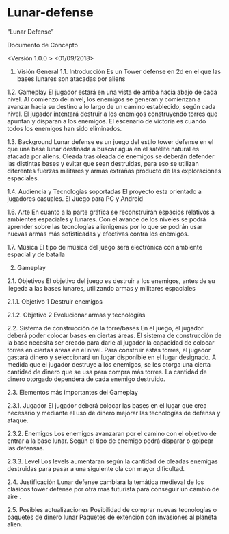 # Lunar-defense


“Lunar Defense”

Documento de Concepto

<Versión 1.0.0 >
<01/09/2018>
<Emilio Eigler> 
1. Visión General
1.1. Introducción
Es un Tower defense en 2d en el que las bases lunares son atacadas por aliens

1.2. Gameplay
El jugador estará en una vista de arriba hacia abajo de cada nivel. Al comienzo del nivel, los enemigos se generan y comienzan a avanzar hacia su destino a lo largo de un camino establecido, según cada nivel. El jugador intentará destruir a los enemigos construyendo torres que
apuntan y disparan a los enemigos. 
El escenario de victoria es cuando todos los enemigos han sido eliminados.

1.3. Background 
Lunar defense es un juego del estilo tower defense en el que una base lunar destinada a buscar agua en el satélite natural es atacada por aliens. Oleada tras oleada de enemigos se deberán defender las distintas bases y evitar que sean destruidas, para eso se utilizan diferentes fuerzas militares y armas extrañas producto de las exploraciones espaciales.

1.4. Audiencia y Tecnologías soportadas
El proyecto esta orientado a jugadores casuales. 
El Juego para PC y Android

1.6. Arte
En cuanto a la parte gráfica se reconstruirán espacios relativos a ambientes espaciales y lunares. Con el avance de los niveles se podrá aprender sobre las tecnologías alienigenas por lo que se podrán usar nuevas armas más sofisticadas y efectivas contra los enemigos.

1.7. Música 
El tipo de música del juego sera electrónica con ambiente espacial y de batalla

2. Gameplay 

2.1. Objetivos 
El objetivo del juego es destruir a los enemigos, antes de su llegeda a las bases lunares, utilizando armas y militares espaciales

2.1.1. Objetivo 1 
Destruir enemigos

2.1.2. Objetivo 2 
Evolucionar armas y tecnologías

2.2. Sistema de construcción de la torre/bases
En el juego, el jugador deberá poder colocar bases en ciertas áreas. El sistema de construcción de la base necesita ser creado para darle al jugador la capacidad de colocar torres en ciertas áreas en el nivel.
Para construir estas torres, el jugador gastará dinero y seleccionará un lugar disponible en el lugar designado.
A medida que el jugador destruye a los enemigos, se les otorga una cierta cantidad de dinero que se usa para compra más torres.
La cantidad de dinero otorgado dependerá de cada enemigo destruido.

2.3. Elementos más importantes del Gameplay 

2.3.1. Jugador
El jugador deberá colocar las bases en el lugar que crea necesario y mediante el uso de dinero mejorar las tecnologías de defensa y ataque.

2.3.2. Enemigos
Los enemigos avanzaran por el camino con el objetivo de entrar a la base lunar. Según el tipo de enemigo podrá disparar o golpear las defensas.

2.3.3. Level
Los levels aumentaran según la cantidad de oleadas enemigas destruidas para pasar a una siguiente ola con mayor dificultad.


2.4. Justificación 
Lunar defense cambiara la temática medieval de los clásicos tower defense por otra mas futurista para conseguir un cambio de aire .

2.5. Posibles actualizaciones
Posibilidad de comprar nuevas tecnologías o paquetes de dinero lunar
Paquetes de extención con invasiones al planeta alien.
